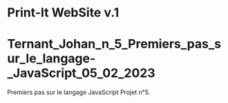 # Print-It WebSite v.1

# Ternant_Johan_n_5_Premiers_pas_sur_le_langage-\_JavaScript_05_02_2023

Premiers pas sur le langage JavaScript Projet n°5.
